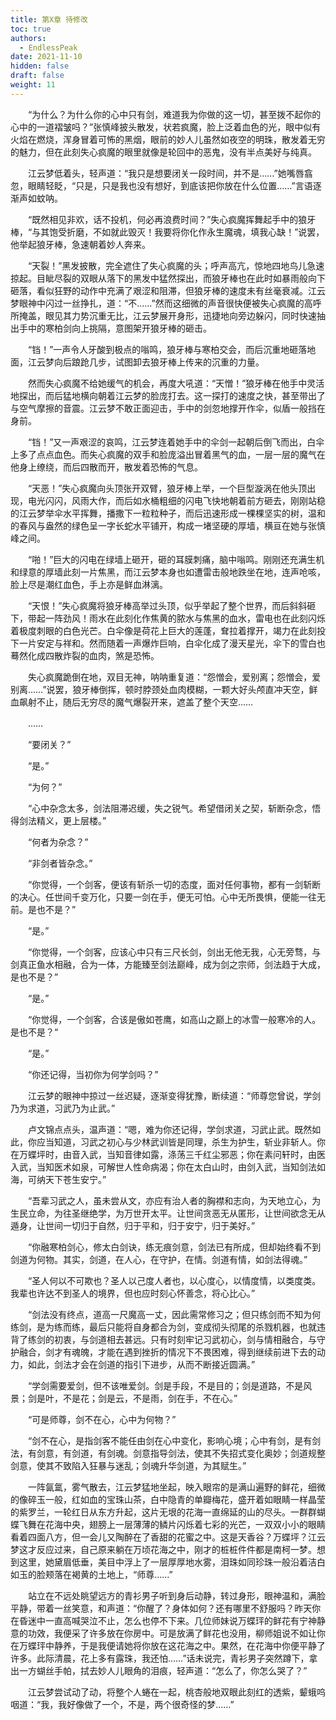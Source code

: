 ```yaml
---
title: 第X章 待修改
toc: true
authors:
  - EndlessPeak
date: 2021-11-10
hidden: false
draft: false
weight: 11
---
```



　　“为什么？为什么你的心中只有剑，难道我为你做的这一切，甚至拨不起你的心中的一道褶皱吗？”张慎峰披头散发，状若疯魔，脸上泛着血色的光，眼中似有火焰在燃烧，浑身冒着可怖的黑烟，眼前的妙人儿虽然如夜空的明珠，散发着无穷的魅力，但在此刻失心疯魔的眼里就像是轮回中的恶鬼，没有半点美好与纯真。

　　江云梦低着头，轻声道：“我只是想要闭关一段时间，并不是……”她嘴唇翕忽，眼睛轻眨，“只是，只是我也没有想好，到底该把你放在什么位置……”言语逐渐声如蚊呐。

　　“既然相见非欢，话不投机，何必再浪费时间？”失心疯魔挥舞起手中的狼牙棒，“与其饱受折磨，不如就此毁灭！我要将你化作永生魔魂，填我心缺！”说罢，他举起狼牙棒，急速朝着妙人奔来。

　　“天裂！”黑发披散，完全遮住了失心疯魔的头；呼声高亢，惊地四地鸟儿急速掠起。目眦尽裂的双眼从落下的黑发中猛然探出，而狼牙棒也在此时如暴雨般向下砸落，看似狂野的动作中充满了艰涩和阻滞，但狼牙棒的速度未有丝毫衰减。江云梦眼神中闪过一丝挣扎，道：“不……”然而这细微的声音很快便被失心疯魔的高呼所掩盖，眼见其力势沉重无比，江云梦展开身形，迅捷地向旁边躲闪，同时快速抽出手中的寒柏剑向上挑隔，意图架开狼牙棒的砸击。

　　“铛！”一声令人牙酸到极点的嗡鸣，狼牙棒与寒柏交会，而后沉重地砸落地面，江云梦向后踉跄几步，试图卸去狼牙棒上传来的沉重的力量。

　　然而失心疯魔不给她缓气的机会，再度大吼道：“天憎！”狼牙棒在他手中灵活地探出，而后猛地横向朝着江云梦的脸庞打去。这一探打的速度之快，甚至带出了与空气摩擦的音震。江云梦不敢正面迎击，手中的剑忽地撑开作伞，似盾一般挡在身前。

　　“铛！”又一声艰涩的哀鸣，江云梦连着她手中的伞剑一起朝后倒飞而出，白伞上多了点点血色。而失心疯魔的双手和脸庞溢出冒着黑气的血，一层一层的魔气在他身上缭绕，而后四散而开，散发着恐怖的气息。

　　“天恶！”失心疯魔向头顶张开双臂，狼牙棒上举，一个巨型漩涡在他头顶出现，电光闪闪，风雨大作，而后如水桶粗细的闪电飞快地朝着前方砸去，刚刚站稳的江云梦举伞水平挥舞，播撒下一粒粒种子，而后迅速形成一棵棵坚实的树，温和的春风与盎然的绿色呈一字长蛇水平铺开，构成一堵坚硬的厚墙，横亘在她与张慎峰之间。

　　“啪！”巨大的闪电在绿墙上砸开，砸的耳膜刺痛，脑中嗡鸣。刚刚还充满生机和绿意的厚墙此刻一片焦黑，而江云梦本身也如遭雷击般地跌坐在地，连声呛咳，脸上尽是潮红血色，手上亦是鲜血淋漓。

　　“天恨！”失心疯魔将狼牙棒高举过头顶，似乎举起了整个世界，而后斜斜砸下，带起一阵劲风！雨水在此刻化作焦黄的脓水与焦黑的血水，雷电也在此刻闪烁着极度刺眼的白色光芒。白伞像是荷花上巨大的莲蓬，耷拉着撑开，竭力在此刻投下一片安定与祥和。然而随着一声爆炸巨响，白伞化成了漫天星光，伞下的雪白也蓦然化成四散炸裂的血肉，煞是恐怖。

　　失心疯魔跪倒在地，双目无神，呐呐重复道：“怨憎会，爱别离；怨憎会，爱别离……”说罢，狼牙棒倒挥，顿时脖颈处血肉模糊，一颗大好头颅直冲天空，鲜血飙射不止，随后无穷尽的魔气爆裂开来，遮盖了整个天空……

　　……　　

　　“要闭关？”

　　“是。”

　　“为何？”

　　“心中杂念太多，剑法阻滞迟缓，失之锐气。希望借闭关之契，斩断杂念，悟得剑法精义，更上层楼。”

　　“何者为杂念？”

　　“非剑者皆杂念。”

　　“你觉得，一个剑客，便该有斩杀一切的态度，面对任何事物，都有一剑斩断的决心。任世间千变万化，只要一剑在手，便无可怕。心中无所畏惧，便能一往无前。是也不是？”

　　“是。”

　　“你觉得，一个剑客，应该心中只有三尺长剑，剑出无他无我，心无旁骛，与剑真正鱼水相融，合为一体，方能臻至剑法巅峰，成为剑之宗师，剑法趋于大成，是也不是？”

　　“是。”

　　“你觉得，一个剑客，合该是傲如苍鹰，如高山之巅上的冰雪一般寒冷的人。是也不是？“

　　“是。”

　　“你还记得，当初你为何学剑吗？”

　　江云梦的眼神中掠过一丝迟疑，逐渐变得犹豫，断续道：“师尊您曾说，学剑乃为求道，习武乃为止武。”

　　卢文锦点点头，温声道：“嗯，难为你还记得，学剑求道，习武止武。既然如此，你应当知道，习武之初心与少林武训皆是同理，杀生为护生，斩业非斩人。你在万蝶坪时，由音入武，当知音律如露，涤荡三千红尘邪恶；你在素问轩时，由医入武，当知医术如泉，可解世人性命病渴；你在太白山时，由剑入武，当知剑法如海，可纳天下苍生安宁。”

　　“吾辈习武之人，虽未尝从文，亦应有治人者的胸襟和志向，为天地立心，为生民立命，为往圣继绝学，为万世开太平。让世间贪恶无从匿形，让世间欲念无从遁身，让世间一切归于自然，归于平和，归于安宁，归于美好。”

　　“你融寒柏剑心，修太白剑诀，练无痕剑意，剑法已有所成，但却始终看不到剑道为何物。其实，剑道，在人心，在守护，在情。剑道有情，如剑法得魂。”

　　“圣人何以不可欺也？圣人以己度人者也，以心度心，以情度情，以类度类。我辈也许达不到圣人的境界，但也应时刻心怀善念，将心比心。”

　　“剑法没有终点，道高一尺魔高一丈，因此需常修习之；但只练剑而不知为何练剑，是为练而练，最后只能将自身都合为剑，变成彻头彻尾的杀戮机器，也就违背了练剑的初衷，与剑道相去甚远。只有时刻牢记习武初心，剑与情相融合，与守护融合，剑才有魂魄，才能在遇到挫折的情况下不畏困难，得到继续前进下去的动力，如此，剑法才会在剑道的指引下进步，从而不断接近圆满。”

　　“学剑需要爱剑，但不该唯爱剑。剑是手段，不是目的；剑是道路，不是风景；剑是叶，不是花；剑是云，不是雨，剑在手，不在心。”

　　“可是师尊，剑不在心，心中为何物？”

　　“剑不在心，是指剑客不能任由剑在心中变化，影响心境；心中有剑，是有剑法，有剑意，有剑道，有剑魂。剑意指导剑法，使其不失招式变化奥妙；剑道规整剑意，使其不致陷入狂暴与迷乱；剑魂升华剑道，为其赋生。”

　　一阵氤氲，雾气散去，江云梦猛地坐起，映入眼帘的是满山遍野的鲜花，细微的像碎玉一般，红如血的宝珠山茶，白中隐青的单瓣梅花，盛开着如眼睛一样晶莹的紫罗兰，一轮红日从东方升起，这片无垠的花海一直绵延的山的尽头。一群群蝴蝶飞舞在花海中央，翅膀上一层薄薄的鳞片闪烁着七彩的光芒，一双双小小的眼睛看着四面八方，但一会儿又陶醉在了香甜的花蜜之中。这是天香谷？万蝶坪？江云梦这才反应过来，自己原来躺在万顷花海之中，刚才的桩桩件件都是南柯一梦。想到这里，她黛眉低垂，美目中浮上了一层厚厚地水雾，泪珠如同珍珠一般沿着洁白如玉的脸颊落在褐黄的土地上，“师尊……”

　　站立在不远处眺望远方的青衫男子听到身后动静，转过身形，眼神温和，满脸平静，带着一丝笑意，和声道：“你醒了？身体如何？还有哪里不舒服吗？昨天你在昏迷中一直高喊哭泣不止，怎么也停不下来。几位师妹说万蝶玶的鲜花有宁神静意的功效，我便采了许多放在你房中。可是放满了鲜花也没用，柳师姐说不如让你在万蝶玶中静养，于是我便请她将你放在这花海之中。果然，在花海中你便平静了许多。此际清晨，花上多有露珠，我还怕……”话未说完，青衫男子突然蹲下，拿出一方蝴丝手帕，拭去妙人儿眼角的泪痕，轻声道：“怎么了，你怎么哭了？”

　　江云梦尝试动了动，将整个人蜷在一起，桃杏般地双眼此刻红的透紫，颦蛾呜咽道：“我，我好像做了一个，不是，两个很奇怪的梦……”